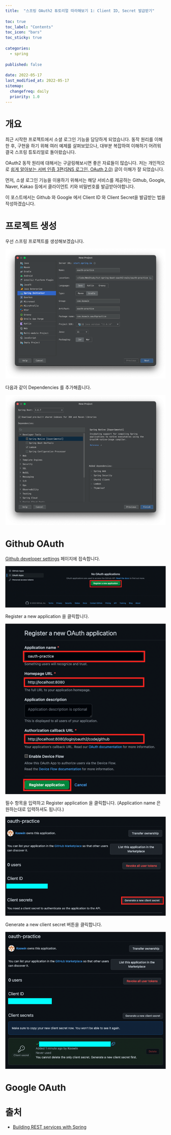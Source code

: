 ```yaml
---
title:  "스프링 OAuth2 튜토리얼 따라해보기 1: Client ID, Secret 발급받기"

toc: true
toc_label: "Contents"
toc_icon: "bars"
toc_sticky: true

categories:
  - spring

published: false

date: 2022-05-17
last_modified_at: 2022-05-17
sitemap:
  changefreq: daily
  priority: 1.0
---
```


# 개요

최근 시작한 프로젝트에서 소셜 로그인 기능을 담당하게 되었습니다. 동작 원리를 이해한 후, 구현을 하기 위해 여러 예제를 살펴보았으나, 대부분 복잡하여 이해하기 어려워 결국 스프링 튜토리얼로 돌아왔습니다.

OAuth2 동작 원리에 대해서는 구글링해보시면 좋은 자료들이 많습니다. 저는 개인적으로 [쉽게 알아보는 서버 인증 3편(SNS 로그인, OAuth 2.0)](https://tansfil.tistory.com/60) 글이 이해가 잘 되었습니다.

먼저, 소셜 로그인 기능을 이용하기 위해서는 해당 서비스를 제공하는 Github, Google, Naver, Kakao 등에서 클라이언트 키와 비밀번호를 발급받아야합니다.

이 포스트에서는 Github 와 Google 에서 Client ID 와 Client Secret을 발급받는 법을 작성하겠습니다.



# 프로젝트 생성

우선 스프링 프로젝트를 생성해보겠습니다.

![image-20220518124026169](../../assets/images/2022-05-17-spring_oauth_tutorial_1/image-20220518124026169.png)

다음과 같이 Dependencies 를 추가해줍니다.

![image-20220518124110475](../../assets/images/2022-05-17-spring_oauth_tutorial_1/image-20220518124110475.png)

# Github OAuth

[Github developer settings](https://github.com/settings/developers) 페이지에 접속합니다.

![image-20220517171327003](../../assets/images/2022-05-17-spring_oauth_tutorial_1/image-20220517171327003.png)

Register a new application 을 클릭합니다.

![image-20220517171613293](../../assets/images/2022-05-17-spring_oauth_tutorial_1/image-20220517171613293.png)

필수 항목을 입력하고 Register application 을 클릭합니다. (Application name 은 원하는대로 입력하셔도 됩니다.)

![image-20220517171814363](../../assets/images/2022-05-17-spring_oauth_tutorial_1/image-20220517171814363.png)

Generate a new client secret 버튼을 클릭합니다.

![image-20220517172114890](../../assets/images/2022-05-17-spring_oauth_tutorial_1/image-20220517172114890.png)



# Google OAuth



# 출처

* [Building REST services with Spring](https://spring.io/guides/tutorials/rest/)